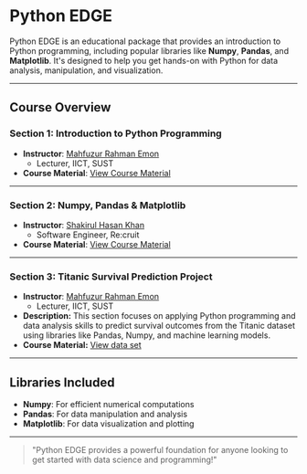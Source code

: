 # Python EDGE

Python EDGE is an educational package that provides an introduction to Python programming, including popular libraries like **Numpy**, **Pandas**, and **Matplotlib**. It's designed to help you get hands-on with Python for data analysis, manipulation, and visualization.

---

## Course Overview

### **Section 1: Introduction to Python Programming**

- **Instructor**: [Mahfuzur Rahman Emon](https://www.sust.edu/institutes/2/faculty/5472)
  - Lecturer, IICT, SUST
- **Course Material**: [View Course Material](https://tinyurl.com/sust-iict-p06)

---

### **Section 2: Numpy, Pandas & Matplotlib**

- **Instructor**: [Shakirul Hasan Khan](https://github.com/khanshaheb34)
  - Software Engineer, Re:cruit
- **Course Material**: [View Course Material](https://tinyurl.com/shk-pp06)
  
---

### Section 3: Titanic Survival Prediction Project  
- **Instructor**: [Mahfuzur Rahman Emon](https://www.sust.edu/institutes/2/faculty/5472)
  - Lecturer, IICT, SUST
- **Description:** This section focuses on applying Python programming and data analysis skills to predict survival outcomes from the Titanic dataset using libraries like Pandas, Numpy, and machine learning models.  
- **Course Material:** [View data set](https://www.kaggle.com/competitions/titanic)  

---

## Libraries Included
- **Numpy**: For efficient numerical computations
- **Pandas**: For data manipulation and analysis
- **Matplotlib**: For data visualization and plotting

---

> "Python EDGE provides a powerful foundation for anyone looking to get started with data science and programming!"





